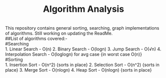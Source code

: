<div align="center"><h1>Algorithm Analysis</h1></div>
<br>
This repository contains general sorting, searching, graph implementations of algorithms. Still working on updating the ReadMe.
<br>
##List of algorithms covered:-
<br>
#Searching
<br>
1. Linear Search - O(n) 
2. Binary Search - O(logn)
3. Jump Search - O(√n)
4. Interpolation Search - O(loglogn) for avg case {in worst case O(n)}
<br>
#Sorting
<br>
1. Insertion Sort - O(n^2) {sorts in place}
2. Selection Sort - O(n^2) {sorts in place}
3. Merge Sort - O(nlogn)
4. Heap Sort - O(nlogn) {sorts in place}
